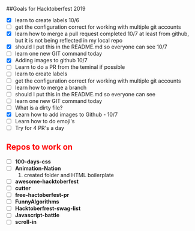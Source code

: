 ##Goals for Hacktoberfest 2019
 * [x] learn to create labels 10/6
 * [ ] get the configuration correct for working with multiple git accounts 
 * [x] learn how to merge a pull request
        completed 10/7 at least from github, but it is not being reflected in my local repo 
 * [x] should I put this in the README.md so everyone can see 10/7
 * [ ] learn one new GIT command today
 * [x]  Adding images to github 10/7
 * [ ]  Learn to do a PR from the teminal if possible
*  [ ] learn to create labels 
 * [ ] get the configuration correct for working with multiple git accounts 
 * [ ] learn how to merge a branch 
 * [ ] should I put this in the README.md so everyone can see 
 * [ ] learn one new GIT command today 
 * [ ] What is a dirty file?
 * [x] Learn how to add images to Github - 10/7
 * [ ] Learn how to do emoji's
 * [ ] Try for 4 PR's a day 

## <span style ="color:red">Repos to work on</span>  
 * [ ] **100-days-css**  
 * [ ] **Animation-Nation**
      1. created folder and HTML boilerplate 
 * [ ] **awesome-hacktoberfest**  
 * [ ] **cutter**  
 * [ ] **free-hactoberfest-pr**  
 * [ ] **FunnyAlgorithms**  
 * [ ] **Hacktoberfrest-swag-list**  
 * [ ] **Javascript-battle**  
 * [ ] **scroll-in**  